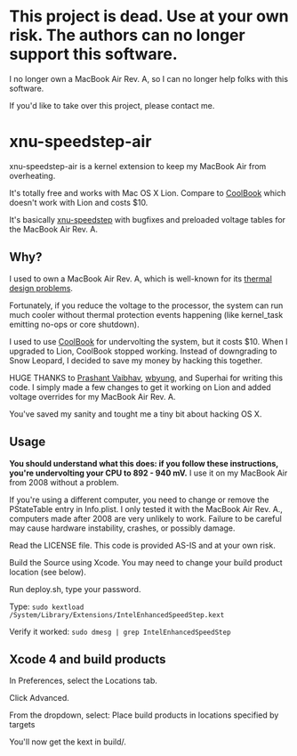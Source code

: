 # This project is dead. Use at your own risk. The authors can no longer support this software.

I no longer own a MacBook Air Rev. A, so I can no longer help folks with this software.

If you'd like to take over this project, please contact me.

# xnu-speedstep-air

xnu-speedstep-air is a kernel extension to keep my MacBook Air from overheating.

It's totally free and works with Mac OS X Lion.
Compare to [CoolBook][] which doesn't work with Lion and costs $10.

It's basically [xnu-speedstep][] with bugfixes and preloaded voltage tables for the MacBook Air Rev. A.

## Why?

I used to own a MacBook Air Rev. A, which is well-known for its [thermal design problems][psm].

Fortunately, if you reduce the voltage to the processor, the system can
run much cooler without thermal protection events happening
(like kernel_task emitting no-ops or core shutdown).

I used to use [CoolBook][] for undervolting the system, but it costs $10. When I upgraded to Lion, CoolBook stopped working. Instead of downgrading to Snow Leopard, I decided to save my money by hacking this together.

HUGE THANKS to [Prashant Vaibhav][msq], [wbyung][], and Superhai for writing this code. I simply made a few changes to get it working on Lion and added voltage overrides for my MacBook Air Rev. A.

You've saved my sanity and tought me a tiny bit about hacking OS X.

## Usage

**You should understand what this does: if you follow these instructions, you're undervolting your CPU to 892 - 940 mV.** I use it on my MacBook Air from 2008 without a problem.

If you're using a different computer, you need to change or remove the PStateTable entry in Info.plist.
I only tested it with the MacBook Air Rev. A., computers made after 2008 are very unlikely to work.
Failure to be careful may cause hardware instability, crashes, or possibly damage.

Read the LICENSE file. This code is provided AS-IS and at your own risk.

Build the Source using Xcode. You may need to change your build product location (see below).

Run deploy.sh, type your password.

Type: `sudo kextload /System/Library/Extensions/IntelEnhancedSpeedStep.kext`

Verify it worked: `sudo dmesg | grep IntelEnhancedSpeedStep`

## Xcode 4 and build products

In Preferences, select the Locations tab.

Click Advanced.

From the dropdown, select: Place build products in locations specified by targets

You'll now get the kext in build/.

[Coolbook]: http://coolbook.se/
[xnu-speedstep]: http://code.google.com/p/xnu-speedstep/
[psm]: http://paulstamatiou.com/putting-an-end-to-macbook-air-core-shutdown
[msq]: http://www.mercurysquad.com/
[wbyung]: http://forums.macrumors.com/showthread.php?t=751657
